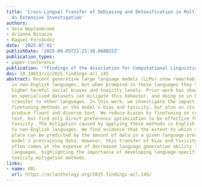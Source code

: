 ```yaml
---
title: 'Cross-Lingual Transfer of Debiasing and Detoxification in Multilingual LLMs:
  An Extensive Investigation'
authors:
- Vera Neplenbroek
- Arianna Bisazza
- Raquel Fernández
date: '2025-07-01'
publishDate: '2025-09-05T21:21:39.668825Z'
publication_types:
- paper-conference
publication: '*Findings of the Association for Computational Linguistics: ACL 2025*'
doi: 10.18653/v1/2025.findings-acl.145
abstract: Recent generative large language models (LLMs) show remarkable performance
  in non-English languages, but when prompted in those languages they tend to express
  higher harmful social biases and toxicity levels. Prior work has shown that finetuning
  on specialized datasets can mitigate this behavior, and doing so in English can
  transfer to other languages. In this work, we investigate the impact of different
  finetuning methods on the model′s bias and toxicity, but also on its ability to
  produce fluent and diverse text. We reduce biases by finetuning on curated non-harmful
  text, but find only direct preference optimization to be effective for mitigating
  toxicity. The mitigation caused by applying these methods in English also transfers
  to non-English languages. We find evidence that the extent to which transfer takes
  place can be predicted by the amount of data in a given language present in the
  model′s pretraining data. However, this transfer of bias and toxicity mitigation
  often comes at the expense of decreased language generation ability in non-English
  languages, highlighting the importance of developing language-specific bias and
  toxicity mitigation methods.
links:
- name: URL
  url: https://aclanthology.org/2025.findings-acl.145/
---
```

